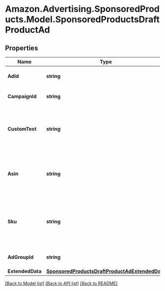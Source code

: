 # Amazon.Advertising.SponsoredProducts.Model.SponsoredProductsDraftProductAd

## Properties

Name | Type | Description | Notes
------------ | ------------- | ------------- | -------------
**AdId** | **string** | The product ad identifier. | 
**CampaignId** | **string** | The campaign identifier. | 
**CustomText** | **string** | The custom text that is associated with this ad. Defined for custom text ads only. | [optional] 
**Asin** | **string** | The ASIN associated with the product. Defined for vendors only. | [optional] 
**Sku** | **string** | The SKU associated with the product. Defined for seller accounts only. | [optional] 
**AdGroupId** | **string** | The ad group identifier. | 
**ExtendedData** | [**SponsoredProductsDraftProductAdExtendedData**](SponsoredProductsDraftProductAdExtendedData.md) |  | [optional] 

[[Back to Model list]](../README.md#documentation-for-models) [[Back to API list]](../README.md#documentation-for-api-endpoints) [[Back to README]](../README.md)

